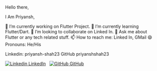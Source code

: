 Hello there,

I Am Priyansh,

🔭 I’m currently working on Flutter Project.
🌱 I’m currently learning Flutter/Dart.
👯 I’m looking to collaborate on Linked In.
💬 Ask me about Flutter or any tech related stuff.
📫 How to reach me: Linked In, GMail
😄 Pronouns: He/His

Linkedin: priyansh-shah23 GitHub priyanshshah23

[![Linkedin](https://www.linkedin.com/in/priyansh-shah23) LinkedIn](https://www.linkedin.com/)
&nbsp;
[![GitHub](https://github.com/priyanshshah23) GitHub](https://github.com/)

